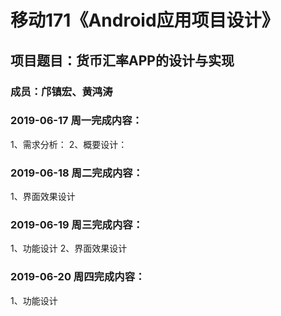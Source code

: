 # 移动171《Android应用项目设计》
## 项目题目：货币汇率APP的设计与实现
### 成员：邝镇宏、黄鸿涛

### 2019-06-17 周一完成内容：
1、需求分析：
2、概要设计：


### 2019-06-18 周二完成内容：
1、界面效果设计


### 2019-06-19 周三完成内容：
1、功能设计
2、界面效果设计

### 2019-06-20 周四完成内容：
1、功能设计
